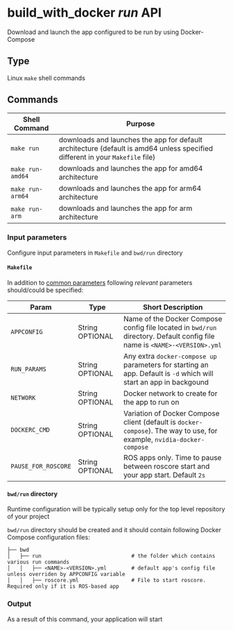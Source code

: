 # build_with_docker _run_ API

Download and launch the app configured to be run by using Docker-Compose

## Type

Linux `make` shell commands

## Commands

Shell Command | Purpose
------------------- | -----
`make run`        | downloads and launches the app for default architecture (default is amd64 unless specified different in your `Makefile` file)
`make run-amd64`  | downloads and launches the app for amd64 architecture
`make run-arm64`  | downloads and launches the app for arm64 architecture
`make run-arm`    | downloads and launches the app for arm architecture

### Input parameters

Configure input parameters in `Makefile` and `bwd/run` directory

#### `Makefile`

In addition to [common parameters](api-broadparam.md) following _relevant_ parameters should/could be specified:

Param | Type | Short Description
---- | ---- | ----
`APPCONFIG` | String OPTIONAL | Name of the Docker Compose config file located in `bwd/run` directory. Default config file name is `<NAME>-<VERSION>.yml`
`RUN_PARAMS` | String OPTIONAL | Any extra `docker-compose up` parameters for starting an app. Default is `-d` which will start an app in backgound
`NETWORK` | String OPTIONAL | Docker network to create for the app to run on
`DOCKERC_CMD` | String OPTIONAL | Variation of Docker Compose client (default is `docker-compose`). The way to use, for example, `nvidia-docker-compose`
`PAUSE_FOR_ROSCORE` | String OPTIONAL | ROS apps only. Time to pause between roscore start and your app start. Default `2s`

#### `bwd/run` directory

Runtime configuration will be typically setup only for the top level repository of your project

`bwd/run` directory should be created and it should contain following Docker Compose configuration files:

~~~
├── bwd
│   ├── run                             # the folder which contains various run commands
│   │   ├── <NAME>-<VERSION>.yml        # default app's config file unless overriden by APPCONFIG variable
│   │   ├── roscore.yml                 # File to start roscore. Required only if it is ROS-based app
~~~

### Output

As a result of this command, your application will start
